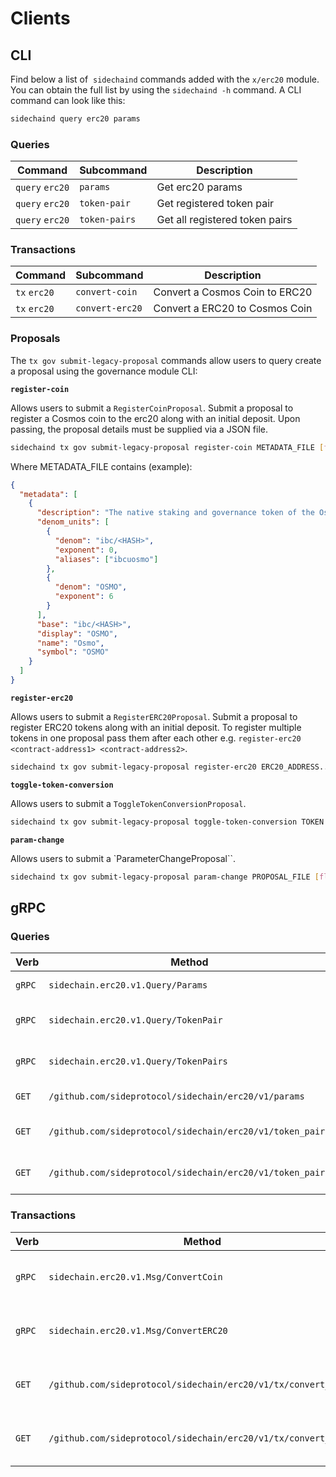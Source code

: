 <!--
order: 8
-->

# Clients

## CLI

Find below a list of  `sidechaind` commands added with the `x/erc20` module. You can obtain the full list by using the `sidechaind -h` command. A CLI command can look like this:

```bash
sidechaind query erc20 params
```

### Queries

| Command         | Subcommand    | Description                    |
| --------------- | ------------- | ------------------------------ |
| `query` `erc20` | `params`      | Get erc20 params               |
| `query` `erc20` | `token-pair`  | Get registered token pair      |
| `query` `erc20` | `token-pairs` | Get all registered token pairs |

### Transactions

| Command      | Subcommand      | Description                    |
| ------------ | --------------- | ------------------------------ |
| `tx` `erc20` | `convert-coin`  | Convert a Cosmos Coin to ERC20 |
| `tx` `erc20` | `convert-erc20` | Convert a ERC20 to Cosmos Coin |

### Proposals

The `tx gov submit-legacy-proposal` commands allow users to query create a proposal using the governance module CLI:

**`register-coin`**

Allows users to submit a `RegisterCoinProposal`. Submit a proposal to register a Cosmos coin to the erc20 along with an initial deposit. Upon passing, the proposal details must be supplied via a JSON file.

```bash
sidechaind tx gov submit-legacy-proposal register-coin METADATA_FILE [flags]
```

Where METADATA_FILE contains (example):

```json
{
  "metadata": [
    {
      "description": "The native staking and governance token of the Osmosis chain",
      "denom_units": [
        {
          "denom": "ibc/<HASH>",
          "exponent": 0,
          "aliases": ["ibcuosmo"]
        },
        {
          "denom": "OSMO",
          "exponent": 6
        }
      ],
      "base": "ibc/<HASH>",
      "display": "OSMO",
      "name": "Osmo",
      "symbol": "OSMO"
    }
  ]
}
```

**`register-erc20`**

Allows users to submit a `RegisterERC20Proposal`. Submit a proposal to register ERC20 tokens along with an initial deposit. To register multiple tokens in one proposal pass them after each other e.g. `register-erc20 <contract-address1> <contract-address2>`.

```bash
sidechaind tx gov submit-legacy-proposal register-erc20 ERC20_ADDRESS... [flags]
```

**`toggle-token-conversion`**

Allows users to submit a `ToggleTokenConversionProposal`.

```bash
sidechaind tx gov submit-legacy-proposal toggle-token-conversion TOKEN [flags]
```

**`param-change`**

Allows users to submit a `ParameterChangeProposal``.

```bash
sidechaind tx gov submit-legacy-proposal param-change PROPOSAL_FILE [flags]
```

## gRPC

### Queries

| Verb   | Method                                                    | Description                    |
| ------ | --------------------------------------------------------- | ------------------------------ |
| `gRPC` | `sidechain.erc20.v1.Query/Params`                         | Get erc20 params               |
| `gRPC` | `sidechain.erc20.v1.Query/TokenPair`                      | Get registered token pair      |
| `gRPC` | `sidechain.erc20.v1.Query/TokenPairs`                     | Get all registered token pairs |
| `GET`  | `/github.com/sideprotocol/sidechain/erc20/v1/params`      | Get erc20 params               |
| `GET`  | `/github.com/sideprotocol/sidechain/erc20/v1/token_pair`  | Get registered token pair      |
| `GET`  | `/github.com/sideprotocol/sidechain/erc20/v1/token_pairs` | Get all registered token pairs |

### Transactions

| Verb   | Method                                                         | Description                    |
| ------ | -------------------------------------------------------------- | ------------------------------ |
| `gRPC` | `sidechain.erc20.v1.Msg/ConvertCoin`                           | Convert a Cosmos Coin to ERC20 |
| `gRPC` | `sidechain.erc20.v1.Msg/ConvertERC20`                          | Convert a ERC20 to Cosmos Coin |
| `GET`  | `/github.com/sideprotocol/sidechain/erc20/v1/tx/convert_coin`  | Convert a Cosmos Coin to ERC20 |
| `GET`  | `/github.com/sideprotocol/sidechain/erc20/v1/tx/convert_erc20` | Convert a ERC20 to Cosmos Coin |
